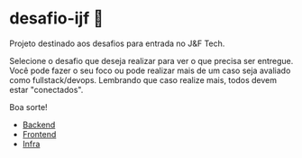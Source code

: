 # desafio-ijf :space_invader:
Projeto destinado aos desafios para entrada no J&amp;F Tech.

Selecione o desafio que deseja realizar para ver o que precisa ser entregue.
Você pode fazer o seu foco ou pode realizar mais de um caso seja avaliado como fullstack/devops. 
Lembrando que caso realize mais, todos devem estar "conectados".

Boa sorte!

- [Backend](teste-backend.md)
- [Frontend](teste-frontend.md)
- [Infra](teste-infra.md)
